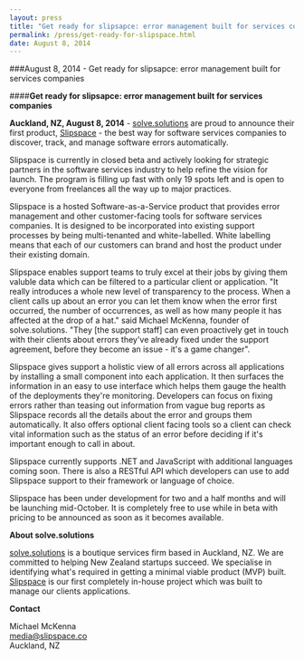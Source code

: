 ```yaml
---
layout: press
title: "Get ready for slipsapce: error management built for services companies."
permalink: /press/get-ready-for-slipspace.html
date: August 8, 2014
---
```


###August 8, 2014 - Get ready for slipsapce: error management built for services companies

####**Get ready for slipsapce: error management built for services companies**

**Auckland, NZ, August 8, 2014** - [solve.solutions](http://solve.solutions) are proud to announce their first product, [Slipspace](http://slipspace.co) - the best way for software services companies to discover, track, and manage software errors automatically.

Slipspace is currently in closed beta and actively looking for strategic partners in the software services industry to help refine the vision for launch. 
The program is filling up fast with only 19 spots left and is open to everyone from freelances all the way up to major practices.

Slipspace is a hosted Software-as-a-Service product that provides error management and other customer-facing tools for software services companies. 
It is designed to be incorporated into existing support processes by being multi-tenanted and white-labelled. White labelling means that each of our customers can brand and host the product under their existing domain.

Slipspace enables support teams to truly excel at their jobs by giving them valuble data which can be filtered to a particular client or application.
"It really introduces a whole new level of transparency to the process. When a client calls up about an error you can let them know when the error first occurred, the number of occurrences, as well as how many people it has affected at the drop of a hat." said Michael McKenna, founder of solve.solutions. "They [the support staff] can even proactively get in touch with their clients about errors they've already fixed under the support agreement, before they become an issue - it's a game changer".

Slipspace gives support a holistic view of all errors across all applications by installing a small component into each application. It then surfaces the information in an easy to use interface which helps them gauge the health of the deployments they're monitoring. Developers can focus on fixing errors rather than teasing out information from vague bug reports as Slipspace records all the details about the error and groups them automatically. It also offers optional client facing tools so a client can check vital information such as the status of an error before deciding if it's important enough to call in about.

Slipspace currently supports .NET and JavaScript with additional languages coming soon. There is also a RESTful API which developers can use to add Slipspace support to their framework or language of choice.

Slipspace has been under development for two and a half months and will be launching mid-October. It is completely free to use while in beta with pricing to be announced as soon as it becomes available.

**About solve.solutions**

[solve.solutions](http://solve.solutions) is a boutique services firm based in Auckland, NZ. We are committed to helping New Zealand startups succeed. 
We specialise in identifying what's required in getting a minimal viable product (MVP) built.
[Slipspace](http://slipspace.co) is our first completely in-house project which was built to manage our clients applications.

**Contact**

Michael McKenna <br />
<a href="mailto:media@slipspace.co">media@slipspace.co</a><br />
Auckland, NZ